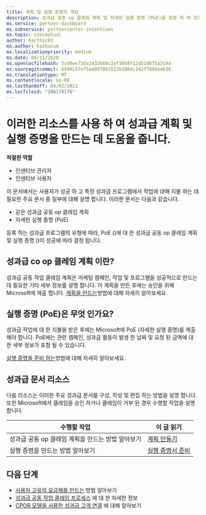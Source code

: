```yaml
---
title: 계획 및 실행 증명의 개요
description: 성과급 공동 op 클레임 계획 및 자세한 실행 증명 (PoE)을 포함 하 여 성과급에 필요한 주요 문서에 대해 알아봅니다.
ms.service: partner-dashboard
ms.subservice: partnercenter-incentives
ms.topic: conceptual
author: Karthic83
ms.author: kashanum
ms.localizationpriority: medium
ms.date: 09/11/2020
ms.openlocfilehash: 3cd9ee73da3432b88c2ef3669f12451d675a319a
ms.sourcegitcommit: 6498c57e75aa097861523b206dc142f789deeb36
ms.translationtype: MT
ms.contentlocale: ko-KR
ms.lasthandoff: 04/02/2021
ms.locfileid: "106179176"
---
```

# <a name="use-these-resources-to-help-you-create-incentives-plans-and-proofs-of-execution"></a>이러한 리소스를 사용 하 여 성과급 계획 및 실행 증명을 만드는 데 도움을 줍니다.

**적절한 역할**

- 인센티브 관리자
- 인센티브 사용자

이 문서에서는 사용자가 성공 하 고 특정 성과급 프로그램에서 작업에 대해 지불 하는 데 필요한 주요 문서 중 일부에 대해 설명 합니다. 이러한 문서는 다음과 같습니다.

- 같은 성과급 공동 op 클레임 계획
- 자세한 실행 증명 (PoE)

등록 하는 성과급 프로그램의 유형에 따라, PoE ()에 대 한 성과급 공동 op 클레임 계획 및 실행 증명 ()이 성공에 따라 결정 됩니다.

## <a name="what-is-an-incentives-co-op-claims-plan"></a>성과급 co op 클레임 계획 이란?

성과급 공동 작업 클레임 계획은 마케팅 캠페인, 작업 및 프로그램을 성공적으로 만드는 데 필요한 기타 세부 정보를 설명 합니다. 이 계획을 만든 후에는 승인을 위해 Microsoft에 제출 합니다. [계획을 만드는](incentives-create-your-plan.md)방법에 대해 자세히 알아보세요.

## <a name="what-is-a-proof-of-execution-poe"></a>실행 증명 (PoE)은 무엇 인가요?

성과급 작업에 대 한 지불을 받은 후에는 Microsoft에 PoE (자세한 실행 증명)를 제출 해야 합니다. PoE에는 관련 캠페인, 성과급 활동이 발생 한 날짜 및 요청 된 금액에 대 한 세부 정보가 포함 될 수 있습니다. 

[실행 증명을 준비 하는](incentives-prepare-your-proof-of-execution.md)방법에 대해 자세히 알아보세요.

## <a name="incentives-document-resources"></a>성과급 문서 리소스

다음 리소스는 이러한 주요 성과급 문서를 구성, 작성 및 편집 하는 방법을 설명 합니다. 또한 Microsoft에서 클레임을 승인 하거나 클레임이 거부 된 경우 수행할 작업을 설명 합니다.

|  **수행할 작업**  |  **이 글 읽기**  |
|--------------|-----------|
| 성과급 공동 op 클레임 계획을 만드는 방법 알아보기 | [계획 만들기](incentives-create-your-plan.md)  |
실행 증명을 만드는 방법 알아보기 | [실행 증명서 준비](incentives-prepare-your-proof-of-execution.md)  |

## <a name="next-steps"></a>다음 단계

- [사용자 고유의 요금제를 만드는](incentives-create-your-plan.md) 방법 알아보기
- [성과급 공동 작업 클레임 프로세스](claims-overview.md) 에 대 한 자세한 정보
- [CPOR 모델을 사용한 성과급 고객 연결](submit-osa-claim.md) 에 대해 알아보기